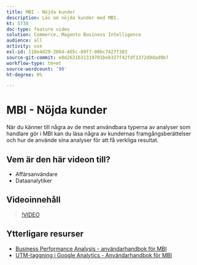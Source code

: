 ```yaml
---
title: MBI - Nöjda kunder
description: Läs om nöjda kunder med MBI.
kt: 5738
doc-type: feature video
solution: Commerce, Magento Business Intelligence
audience: all
activity: use
exl-id: 118e4d29-2064-465c-89f7-00bc7427f383
source-git-commit: e8d2631b31319701beb327f42fdf1372d9dad9b7
workflow-type: tm+mt
source-wordcount: '90'
ht-degree: 0%

---
```


# MBI - Nöjda kunder

När du känner till några av de mest användbara typerna av analyser som handlare gör i MBI kan du läsa några av kundernas framgångsberättelser och hur de använde sina analyser för att få verkliga resultat.

## Vem är den här videon till?

- Affärsanvändare
- Dataanalytiker

## Videoinnehåll

>[!VIDEO](https://video.tv.adobe.com/v/35992?quality=12&learn=on)

## Ytterligare resurser

- [Business Performance Analysis - användarhandbok för MBI](https://experienceleague.adobe.com/docs/commerce-business-intelligence/mbi/analyze/customers/rfm-analysis.html)
- [UTM-taggning i Google Analytics - Användarhandbok för MBI](https://experienceleague.adobe.com/docs/commerce-business-intelligence/mbi/best-practices/data/utm-tagging-google.html)
